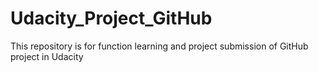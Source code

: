 # Udacity_Project_GitHub
This repository is for function learning and project submission of GitHub project in Udacity
